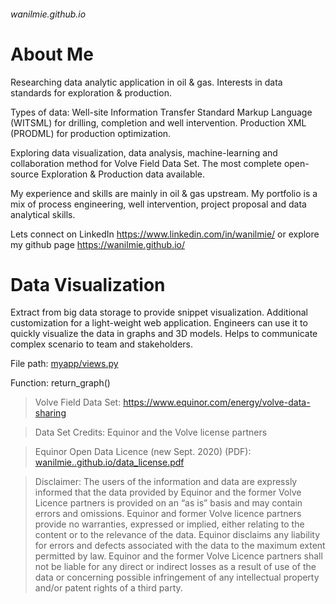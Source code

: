 ###### wanilmie.github.io
# **About Me**
Researching data analytic application in oil & gas. Interests in data standards for exploration & production.

Types of data: Well-site Information Transfer Standard Markup Language (WITSML) for drilling, completion and well intervention. Production XML (PRODML) for production optimization.

Exploring data visualization, data analysis, machine-learning and collaboration method for Volve Field Data Set. The most complete open-source Exploration & Production data available.

My experience and skills are mainly in oil & gas upstream. My portfolio is a mix of process engineering, well intervention, project proposal and data analytical skills.

Lets connect on LinkedIn https://www.linkedin.com/in/wanilmie/ or explore my github page https://wanilmie.github.io/

# **Data Visualization**

Extract from big data storage to provide snippet visualization. Additional customization for a light-weight web application. Engineers can use it to quickly visualize the data in graphs and 3D models. Helps to communicate complex scenario to team and stakeholders.

File path: [myapp/views.py](myapp/views.py)

Function: return_graph()

> Volve Field Data Set: https://www.equinor.com/energy/volve-data-sharing

> Data Set Credits: Equinor and the Volve license partners

> Equinor Open Data Licence (new Sept. 2020) (PDF): [wanilmie..github.io/data_license.pdf](wanilmie..github.io/data_license.pdf)

> Disclaimer:
> The users of the information and data are expressly informed that the data provided by Equinor and the former Volve Licence partners is provided on an “as is” basis and may contain errors and omissions. Equinor and former Volve licence partners provide no warranties, expressed or implied, either relating to the content or to the relevance of the data. Equinor disclaims any liability for errors and defects associated with the data to the maximum extent permitted by law. Equinor and the former Volve Licence partners shall not be liable for any direct or indirect losses as a result of use of the data or concerning possible infringement of any intellectual property and/or patent rights of a third party.
